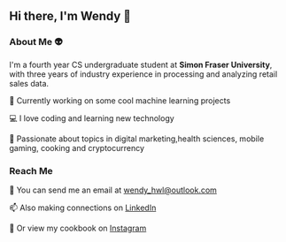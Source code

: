 ## Hi there, I'm Wendy 👋

### About Me 👽

I'm a fourth year CS undergraduate student at **Simon Fraser University**, with three years of industry experience in processing and analyzing retail sales data.

🤖  Currently working on some cool machine learning projects

💻  I love coding and learning new technology

💟  Passionate about topics in digital marketing,health sciences, mobile gaming, cooking and cryptocurrency 

### Reach Me 

📧  You can send me an email at wendy_hwl@outlook.com

📫  Also making connections on [LinkedIn](https://www.linkedin.com/in/wendyhwl)

🍜  Or view my cookbook on [Instagram](https://www.instagram.com/holdmabowl/)


